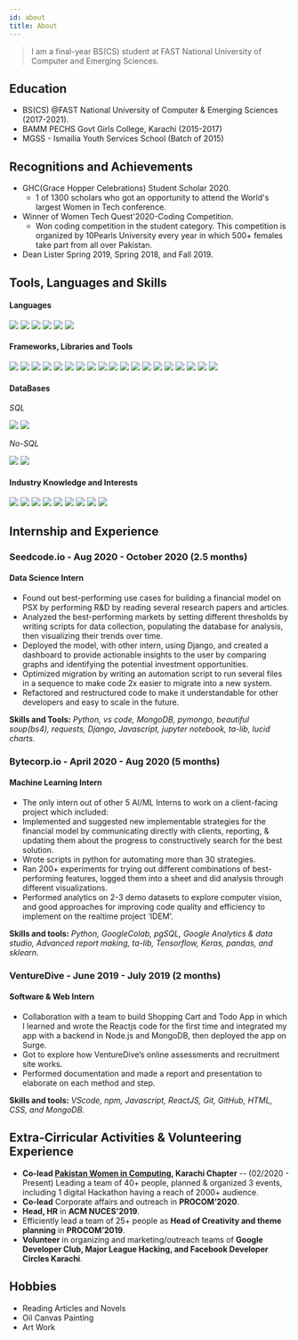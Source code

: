 ```yaml
---
id: about
title: About
---
```


> I am a final-year BS(CS) student at FAST National University of Computer and Emerging Sciences.

## Education

- BS(CS) @FAST National University of Computer & Emerging Sciences (2017-2021).
- BAMM PECHS Govt Girls College, Karachi (2015-2017)
- MGSS - Ismailia Youth Services School (Batch of 2015)

## Recognitions and Achievements

- GHC(Grace Hopper Celebrations) Student Scholar 2020.
  - 1 of 1300 scholars who got an opportunity to attend the World's largest Women in Tech conference.
- Winner of Women Tech Quest'2020-Coding Competition.
  - Won coding competition in the student category. This competition is organized by 10Pearls University every year in which 500+ females take part from all over Pakistan.
- Dean Lister Spring 2019, Spring 2018, and Fall 2019.

## Tools, Languages and Skills

#### Languages
<div><img src='https://img.shields.io/badge/-Python-blue'> <img src='https://img.shields.io/badge/-C++-blue'> <img src='https://img.shields.io/badge/-Javascript JS-blue'> <img src='https://img.shields.io/badge/-C-blue'> <img src='https://img.shields.io/badge/-R-blue'> <img src='https://img.shields.io/badge/-HTML/CSS-blue'></div>

#### Frameworks, Libraries and Tools
<div><img src='https://img.shields.io/badge/-Pandas-yellow'> <img src='https://img.shields.io/badge/-Requests-yellow'> <img src='https://img.shields.io/badge/-Beautifulsoup bs4-yellow'> <img src='https://img.shields.io/badge/-Git & Version control-yellow'> <img src='https://img.shields.io/badge/-Tensorflow-yellow'> <img src='https://img.shields.io/badge/-Keras-yellow'> <img src='https://img.shields.io/badge/-pymongo-yellow'> <img src='https://img.shields.io/badge/-ReactJS-yellow'> <img src='https://img.shields.io/badge/-TAlib-yellow'> <img src='https://img.shields.io/badge/-sklearn-yellow'> <img src='https://img.shields.io/badge/-Numpy-yellow'> <img src='https://img.shields.io/badge/-Lucid charts-yellow'> <img src='https://img.shields.io/badge/-Figma-yellow'> <img src='https://img.shields.io/badge/-Stats Model-yellow'> <img src='https://img.shields.io/badge/-Docker-yellow'> <img src='https://img.shields.io/badge/-Kafka-yellow'> <img src='https://img.shields.io/badge/-VsCode-yellow'> <img src='https://img.shields.io/badge/-jupyter notebook-yellow'> <img src='https://img.shields.io/badge/-Google Colab-yellow'> </div>

#### DataBases
*SQL*
<div><img src='https://img.shields.io/badge/-SQL Server-orange'> <img src='https://img.shields.io/badge/-PG SQL-orange'></div>

*No-SQL*
<div><img src='https://img.shields.io/badge/-MongoDB-orange'> <img src='https://img.shields.io/badge/-Elastic Search-orange'></div>

#### Industry Knowledge and Interests
<div><img src='https://img.shields.io/badge/-Data Analysis and visualization-green'> <img src='https://img.shields.io/badge/-Web Development-green'> <img src='https://img.shields.io/badge/-Data Science-green'> <img src='https://img.shields.io/badge/-Research and Development-green'> <img src='https://img.shields.io/badge/-Artificial Intelligence-green'> <img src='https://img.shields.io/badge/-Financial Analysis-green'> <img src='https://img.shields.io/badge/-Data Science-green'> <img src='https://img.shields.io/badge/-Customer & Market Analysis-green'> <img src='https://img.shields.io/badge/-Software Engineering (SWE)-green'></div>

## Internship and Experience

### Seedcode.io - Aug 2020 - October 2020 (2.5 months)
#### Data Science Intern

- Found out best-performing use cases for building a financial model on PSX by performing R&D by reading several research papers and articles.
- Analyzed the best-performing markets by setting different thresholds by writing scripts for data collection, populating the database for analysis, then visualizing their trends over time.
- Deployed the model, with other intern, using Django, and created a dashboard to provide actionable insights to the user by comparing graphs and identifying the potential investment opportunities.
- Optimized migration by writing an automation script to run several files in a sequence to make code 2x easier to migrate into a new system.
- Refactored and restructured code to make it understandable for other developers and easy to scale in the future.

**Skills and Tools:** *Python, vs code, MongoDB, pymongo, beautiful soup(bs4), requests, Django, Javascript, jupyter notebook, ta-lib, lucid charts.*


### Bytecorp.io - April 2020 - Aug 2020 (5 months)
#### Machine Learning Intern

- The only intern out of other 5 AI/ML Interns to work on a client-facing project which included:
- Implemented and suggested new implementable strategies for the financial model by communicating directly with clients, reporting, & updating them about the progress to constructively search for the best solution.
- Wrote scripts in python for automating more than 30 strategies.
- Ran 200+ experiments for trying out different combinations of best-performing features, logged them into a sheet and did analysis through different visualizations.
- Performed analytics on 2-3 demo datasets to explore computer vision, and good approaches for improving code quality and efficiency to implement on the realtime project ‘IDEM’.

**Skills and tools:** *Python, GoogleColab, pgSQL, Google Analytics & data studio, Advanced report making, ta-lib, Tensorflow, Keras, pandas, and sklearn.*


### VentureDive - June 2019 - July 2019 (2 months)
#### Software & Web Intern

- Collaboration with a team to build Shopping Cart and Todo App in which I learned and wrote the Reactjs code for the first time and integrated my app with a backend in Node.js and MongoDB, then deployed the app on Surge. 
- Got to explore how VentureDive’s online assessments and recruitment site works.
- Performed documentation and made a report and presentation to elaborate on each method and step.

**Skills and tools:** *VScode, npm, Javascript, ReactJS, Git, GitHub, HTML, CSS, and MongoDB.*


## Extra-Cirricular Activities & Volunteering Experience

- **Co-lead [Pakistan Women in Computing](https://pwic.org/), Karachi Chapter** -- (02/2020 - Present) Leading a team of 40+ people, planned & organized 3 events, including 1 digital Hackathon having a reach of 2000+ audience.
- **Co-lead** Corporate affairs and outreach in **PROCOM’2020**.
- **Head, HR** in **ACM NUCES'2019**.
- Efficiently lead a team of 25+ people as **Head of Creativity and theme planning** in **PROCOM’2019**.
- **Volunteer** in organizing and marketing/outreach teams of **Google Developer Club, Major League Hacking, and Facebook Developer Circles Karachi**.

## Hobbies

- Reading Articles and Novels
- Oil Canvas Painting
- Art Work
